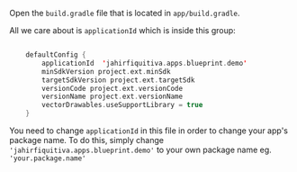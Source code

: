 Open the `build.gradle` file that is located in `app/build.gradle`.

All we care about is `applicationId` which is inside this group:
````kotlin

    defaultConfig {
        applicationId  'jahirfiquitiva.apps.blueprint.demo'
        minSdkVersion project.ext.minSdk
        targetSdkVersion project.ext.targetSdk
        versionCode project.ext.versionCode
        versionName project.ext.versionName
        vectorDrawables.useSupportLibrary = true
    }

````

You need to change `applicationId` in this file in order to change your app's package name. To do this, simply change `'jahirfiquitiva.apps.blueprint.demo'` to your own package name eg. `'your.package.name'`